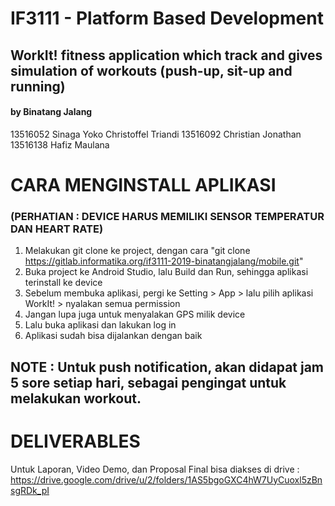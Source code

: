 # IF3111 - Platform Based Development
## WorkIt! fitness application which track and gives simulation of workouts (push-up, sit-up and running)

#### by Binatang Jalang
13516052 Sinaga Yoko Christoffel Triandi
13516092 Christian Jonathan
13516138 Hafiz Maulana

# CARA MENGINSTALL APLIKASI 
### (PERHATIAN : DEVICE HARUS MEMILIKI SENSOR TEMPERATUR DAN HEART RATE)
1. Melakukan git clone ke project, dengan cara "git clone https://gitlab.informatika.org/if3111-2019-binatangjalang/mobile.git"
2. Buka project ke Android Studio, lalu Build dan Run, sehingga aplikasi terinstall ke device
3. Sebelum membuka aplikasi, pergi ke Setting > App > lalu pilih aplikasi WorkIt! > nyalakan semua permission
4. Jangan lupa juga untuk menyalakan GPS milik device
5. Lalu buka aplikasi dan lakukan log in
6. Aplikasi sudah bisa dijalankan dengan baik
## NOTE : Untuk push notification, akan didapat jam 5 sore setiap hari, sebagai pengingat untuk melakukan workout.

# DELIVERABLES
Untuk Laporan, Video Demo, dan Proposal Final bisa diakses di drive :
https://drive.google.com/drive/u/2/folders/1AS5bgoGXC4hW7UyCuoxl5zBnsgRDk_pI